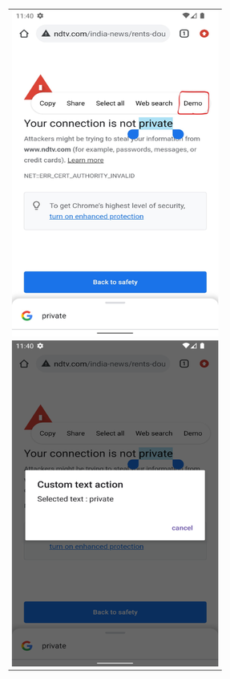 <table>
  <tr>
    <td><img src="https://github.com/Krupal01/CustomClipBoardOption/blob/master/ss/1.png" width=412 height=650></td>
  </tr>
  <tr>
    <td><img src="https://github.com/Krupal01/CustomClipBoardOption/blob/master/ss/2.png" width=412 height=650></td>
  </tr>
</table>
